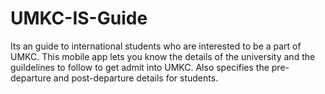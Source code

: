 # UMKC-IS-Guide
Its an guide to international students who are interested to be a part of UMKC. This mobile app lets you know the details of the university and the guildelines to follow to get admit into UMKC. Also specifies the pre-departure and post-departure details for students.
